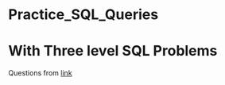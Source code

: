 # Practice_SQL_Queries

# With Three level SQL Problems
Questions from [link](https://www.youtube.com/@techTFQ)
